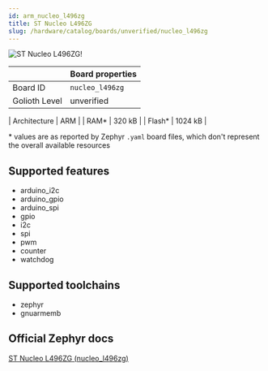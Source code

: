 ```yaml
---
id: arm_nucleo_l496zg
title: ST Nucleo L496ZG
slug: /hardware/catalog/boards/unverified/nucleo_l496zg
---
```


[//]: # (This is an auto-generated file, do not edit! Changes to it will be lost upon re-generation)

![ST Nucleo L496ZG!](/img/boards/arm/nucleo_l496zg.jpg "ST Nucleo L496ZG")

|                | Board properties     |
| -------------  | -------------------- |
| Board ID       | `nucleo_l496zg` |
| Golioth Level  | unverified       |

| Architecture   | ARM |
| RAM*           | 320 kB |
| Flash*         | 1024 kB |

\* values are as reported by Zephyr `.yaml` board files, which don't represent the overall available resources



## Supported features

* arduino_i2c
* arduino_gpio
* arduino_spi
* gpio
* i2c
* spi
* pwm
* counter
* watchdog

## Supported toolchains

* zephyr
* gnuarmemb

## Official Zephyr docs

[ST Nucleo L496ZG (nucleo_l496zg)](https://docs.zephyrproject.org/latest/boards/arm/nucleo_l496zg/doc/index.html)
